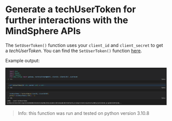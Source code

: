 # Generate a techUserToken for further interactions with the MindSphere APIs

The `SetUserToken()` function uses your `client_id` and `client_secret` to get a *techUserToken*. You can find the `SetUserToken()` function [here](auth.py).

Example output:

![auth.png](auth.png)

> Info: this function was run and tested on python version 3.10.8
